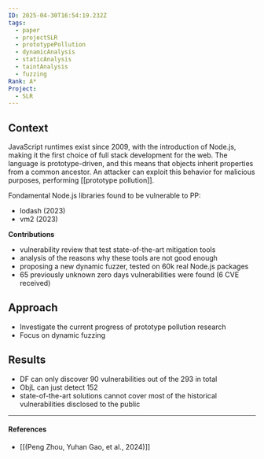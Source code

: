 ```yaml
---
ID: 2025-04-30T16:54:19.232Z
tags:
  - paper
  - projectSLR
  - prototypePollution
  - dynamicAnalysis
  - staticAnalysis
  - taintAnalysis
  - fuzzing
Rank: A*
Project:
  - SLR
---
```

## Context

JavaScript runtimes exist since 2009, with the introduction of Node.js, making it the first choice of full stack development for the web.  The language is prototype-driven, and this means that objects inherit properties from a common ancestor. An attacker can exploit this behavior for malicious purposes, performing [[prototype pollution]].

Fondamental Node.js libraries found to be vulnerable to PP:
- lodash (2023)
- vm2 (2023)

**Contributions**
- vulnerability review that test state-of-the-art mitigation tools
- analysis of the reasons why these tools are not good enough
- proposing a new dynamic fuzzer, tested on 60k real Node.js packages
- 65 previously unknown zero days vulnerabilities were found (6 CVE received)

## Approach

- Investigate the current progress of prototype pollution research
- Focus on dynamic fuzzing
## Results

- DF can only discover 90 vulnerabilities out of the 293 in total
- ObjL can just detect 152
- state-of-the-art solutions cannot cover most of the historical vulnerabilities disclosed to the public

---
#### References
- [[(Peng Zhou, Yuhan Gao, et al., 2024)]]
